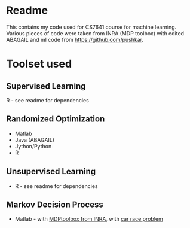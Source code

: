 Readme
======

This contains my code used for CS7641 course for machine learning. Various pieces of code were taken from INRA (MDP toolbox) with edited ABAGAIL and ml code from https://github.com/pushkar.

Toolset used
============

Supervised Learning
-------------------

R - see readme for dependencies

Randomized Optimization
-----------------------

*  Matlab    
*  Java (ABAGAIL)  
*  Jython/Python  
*  R  

Unsupervised Learning
---------------------

*  R - see readme for dependencies

Markov Decision Process
-----------------------

*  Matlab - with [MDPtoolbox from INRA](http://www7.inra.fr/mia/T/MDPtoolbox/), with [car race problem](https://mulcyber.toulouse.inra.fr/frs/?group_id=11&release_id=579)

